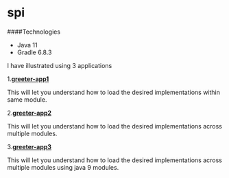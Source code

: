 # spi

####Technologies

- Java 11
- Gradle 6.8.3

I have illustrated using 3 applications

1.**[greeter-app1](/greeter-app1)**

This will let you understand how to load the desired implementations within same module.

2.**[greeter-app2](/greeter-app2)**

This will let you understand how to load the desired implementations across multiple modules.

3.**[greeter-app3](/greeter-app3)**

This will let you understand how to load the desired implementations across multiple modules using java 9 modules.
